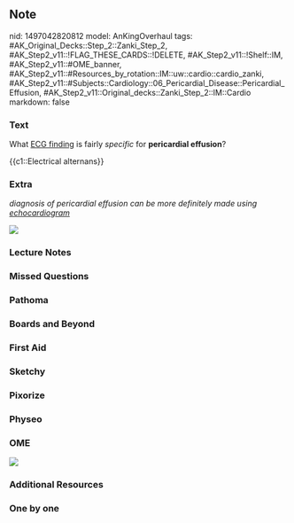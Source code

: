 ## Note
nid: 1497042820812
model: AnKingOverhaul
tags: #AK_Original_Decks::Step_2::Zanki_Step_2, #AK_Step2_v11::!FLAG_THESE_CARDS::!DELETE, #AK_Step2_v11::!Shelf::IM, #AK_Step2_v11::#OME_banner, #AK_Step2_v11::#Resources_by_rotation::IM::uw::cardio::cardio_zanki, #AK_Step2_v11::#Subjects::Cardiology::06_Pericardial_Disease::Pericardial_Effusion, #AK_Step2_v11::Original_decks::Zanki_Step_2::IM::Cardio
markdown: false

### Text
What <u>ECG finding</u> is fairly <i>specific</i> for
<b>pericardial effusion</b>?
<div>
  {{c1::Electrical alternans}}
</div>

### Extra
<i>diagnosis of pericardial effusion can be more definitely made
using <u>echocardiogram</u></i>
<div>
  <i><img src="r%20u%20srs.png"></i>
</div>

### Lecture Notes


### Missed Questions


### Pathoma


### Boards and Beyond


### First Aid


### Sketchy


### Pixorize


### Physeo


### OME
<div class="ome-widget">
  <a href="https://onlinemeded.org?ref=anki"><img src=
  "_OME_AnkiFlashcards_General_7.png"></a>
</div>

### Additional Resources


### One by one

